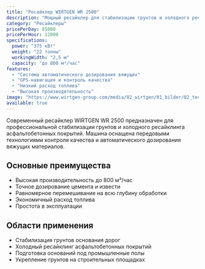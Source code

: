 ```yaml
---
title: "Ресайклер WIRTGEN WR 2500"
description: "Мощный ресайклер для стабилизации грунтов и холодного ресайклинга дорожных покрытий"
category: "Ресайклеры"
pricePerDay: 85000
pricePerHour: 12000
specifications:
  power: "375 кВт"
  weight: "22 тонны"
  workingWidth: "2,5 м"
  capacity: "до 800 м³/час"
features:
  - "Система автоматического дозирования вяжущих"
  - "GPS-навигация и контроль качества"
  - "Низкий расход топлива"
  - "Высокая производительность"
image: "https://www.wirtgen-group.com/media/02_wirtgen/01_bilder/02_technologien/01_schluesseltechnologien_1/01_schneidtechnologie/w_photo_wr250_01896_hi_1680x945.jpg"
available: true
---
```


Современный ресайклер WIRTGEN WR 2500 предназначен для профессиональной стабилизации грунтов и холодного ресайклинга асфальтобетонных покрытий. Машина оснащена передовыми технологиями контроля качества и автоматического дозирования вяжущих материалов.

## Основные преимущества

- Высокая производительность до 800 м³/час
- Точное дозирование цемента и извести
- Равномерное перемешивание на всю глубину обработки
- Экономичный расход топлива
- Простота в эксплуатации

## Области применения

- Стабилизация грунтов основания дорог
- Холодный ресайклинг асфальтобетонных покрытий
- Подготовка оснований под промышленные полы
- Укрепление грунтов на строительных площадках